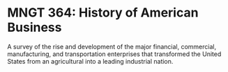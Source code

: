 # MNGT 364: History of American Business

A survey of the rise and development of the major financial, commercial, manufacturing, and transportation enterprises that transformed the United States from an agricultural into a leading industrial nation.